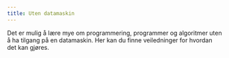 ```yaml
---
title: Uten datamaskin
---
```


Det er mulig å lære mye om programmering, programmer og algoritmer uten å ha tilgang 
på en datamaskin. Her kan du finne veiledninger for hvordan det kan gjøres.